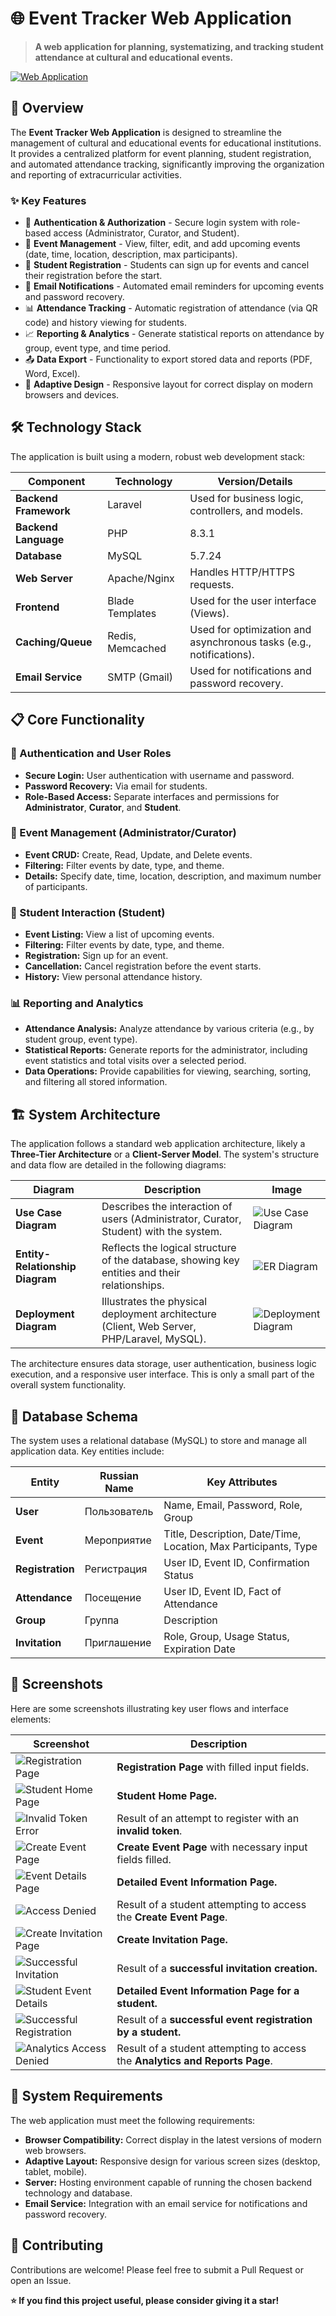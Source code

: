 # 🌐 Event Tracker Web Application

> **A web application for planning, systematizing, and tracking student attendance at cultural and educational events.**

[![Web Application](https://img.shields.io/badge/Type-Web%20Application-blue?style=for-the-badge)](https://en.wikipedia.org/wiki/Web_application) 

## 🎯 Overview

The **Event Tracker Web Application** is designed to streamline the management of cultural and educational events for educational institutions. It provides a centralized platform for event planning, student registration, and automated attendance tracking, significantly improving the organization and reporting of extracurricular activities.

### ✨ Key Features

- 🔐 **Authentication & Authorization** - Secure login system with role-based access (Administrator, Curator, and Student).
- 📅 **Event Management** - View, filter, edit, and add upcoming events (date, time, location, description, max participants).
- 📝 **Student Registration** - Students can sign up for events and cancel their registration before the start.
- 🔔 **Email Notifications** - Automated email reminders for upcoming events and password recovery.
- 📊 **Attendance Tracking** - Automatic registration of attendance (via QR code) and history viewing for students.
- 📈 **Reporting & Analytics** - Generate statistical reports on attendance by group, event type, and time period.
- 📤 **Data Export** - Functionality to export stored data and reports (PDF, Word, Excel).
- 📱 **Adaptive Design** - Responsive layout for correct display on modern browsers and devices.

## 🛠️ Technology Stack

The application is built using a modern, robust web development stack:

| Component | Technology | Version/Details |
|---|---|---|
| **Backend Framework** | Laravel | Used for business logic, controllers, and models. |
| **Backend Language** | PHP | 8.3.1 |
| **Database** | MySQL | 5.7.24 |
| **Web Server** | Apache/Nginx | Handles HTTP/HTTPS requests. |
| **Frontend** | Blade Templates | Used for the user interface (Views). |
| **Caching/Queue** | Redis, Memcached | Used for optimization and asynchronous tasks (e.g., notifications). |
| **Email Service** | SMTP (Gmail) | Used for notifications and password recovery. |

## 📋 Core Functionality

### 🔑 Authentication and User Roles

- **Secure Login:** User authentication with username and password.
- **Password Recovery:** Via email for students.
- **Role-Based Access:** Separate interfaces and permissions for **Administrator**, **Curator**, and **Student**.

### 📅 Event Management (Administrator/Curator)

- **Event CRUD:** Create, Read, Update, and Delete events.
- **Filtering:** Filter events by date, type, and theme.
- **Details:** Specify date, time, location, description, and maximum number of participants.

### 📝 Student Interaction (Student)

- **Event Listing:** View a list of upcoming events.
- **Filtering:** Filter events by date, type, and theme.
- **Registration:** Sign up for an event.
- **Cancellation:** Cancel registration before the event starts.
- **History:** View personal attendance history.

### 📊 Reporting and Analytics

- **Attendance Analysis:** Analyze attendance by various criteria (e.g., by student group, event type).
- **Statistical Reports:** Generate reports for the administrator, including event statistics and total visits over a selected period.
- **Data Operations:** Provide capabilities for viewing, searching, sorting, and filtering all stored information.

## 🏗️ System Architecture

The application follows a standard web application architecture, likely a **Three-Tier Architecture** or a **Client-Server Model**. The system's structure and data flow are detailed in the following diagrams:

| Diagram | Description | Image |
|---|---|---|
| **Use Case Diagram** | Describes the interaction of users (Administrator, Curator, Student) with the system. | ![Use Case Diagram](src/assets/diagrams/use-case.png) |
| **Entity-Relationship Diagram** | Reflects the logical structure of the database, showing key entities and their relationships. | ![ER Diagram](src/assets/diagrams/erd.png) |
| **Deployment Diagram** | Illustrates the physical deployment architecture (Client, Web Server, PHP/Laravel, MySQL). | ![Deployment Diagram](src/assets/diagrams/deployment.png) |

The architecture ensures data storage, user authentication, business logic execution, and a responsive user interface. This is only a small part of the overall system functionality.

## 💾 Database Schema

The system uses a relational database (MySQL) to store and manage all application data. Key entities include:

| Entity | Russian Name | Key Attributes |
|---|---|---|
| **User** | Пользователь | Name, Email, Password, Role, Group |
| **Event** | Мероприятие | Title, Description, Date/Time, Location, Max Participants, Type |
| **Registration** | Регистрация | User ID, Event ID, Confirmation Status |
| **Attendance** | Посещение | User ID, Event ID, Fact of Attendance |
| **Group** | Группа | Description |
| **Invitation** | Приглашение | Role, Group, Usage Status, Expiration Date |

## 📸 Screenshots

Here are some screenshots illustrating key user flows and interface elements:

| Screenshot | Description |
|---|---|
| ![Registration Page](src/assets/screenshots/1.png) | **Registration Page** with filled input fields. |
| ![Student Home Page](src/assets/screenshots/2.png) | **Student Home Page.** |
| ![Invalid Token Error](src/assets/screenshots/3.png) | Result of an attempt to register with an **invalid token**. |
| ![Create Event Page](src/assets/screenshots/4.png) | **Create Event Page** with necessary input fields filled. |
| ![Event Details Page](src/assets/screenshots/5.png) | **Detailed Event Information Page.** |
| ![Access Denied](src/assets/screenshots/6.png) | Result of a student attempting to access the **Create Event Page**. |
| ![Create Invitation Page](src/assets/screenshots/7.png) | **Create Invitation Page.** |
| ![Successful Invitation](src/assets/screenshots/8.png) | Result of a **successful invitation creation.** |
| ![Student Event Details](src/assets/screenshots/9.png) | **Detailed Event Information Page for a student.** |
| ![Successful Registration](src/assets/screenshots/10.png) | Result of a **successful event registration by a student.** |
| ![Analytics Access Denied](src/assets/screenshots/11.png) | Result of a student attempting to access the **Analytics and Reports Page**. |

## 🔧 System Requirements

The web application must meet the following requirements:

- **Browser Compatibility:** Correct display in the latest versions of modern web browsers.
- **Adaptive Layout:** Responsive design for various screen sizes (desktop, tablet, mobile).
- **Server:** Hosting environment capable of running the chosen backend technology and database.
- **Email Service:** Integration with an email service for notifications and password recovery.

## 🤝 Contributing

Contributions are welcome! Please feel free to submit a Pull Request or open an Issue.

**⭐ If you find this project useful, please consider giving it a star!**


